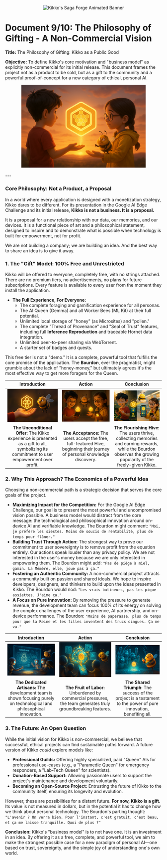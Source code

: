 <p align="center">
  <img src="/videos/doc09_banner_veo3.gif" alt="Kikko's Saga Forge Animated Banner">
</p>

# Document 9/10: The Philosophy of Gifting - A Non-Commercial Vision

**Title:** The Philosophy of Gifting: Kikko as a Public Good

**Objective:** To define Kikko's core motivation and "business model" as explicitly non-commercial for its initial release. This document frames the project not as a product to be sold, but as a gift to the community and a powerful proof-of-concept for a new category of ethical, personal AI.

<p align="center">
  <img style="max-width:400px" src="illustrations/doc09_banner.png" alt="A wide, cinematic banner image for the 'Philosophy of Gifting' document, rendered in a 3D animation movie style. The scene shows two children, Hiro (boy, red t-shirt) and Léa (girl, glasses, yellow raincoat), standing together and looking out at a beautiful, expansive landscape at sunset. A large, glowing Kikko Hive icon floats gently between them, held in their open, welcoming hands, symbolizing a shared, free gift to the community. The plump Bourdon character hovers nearby, looking a bit bewildered but content with this 'no profit' strategy. The overall atmosphere is one of hope, generosity, and empowerment.">
</p>
---

### **Core Philosophy: Not a Product, a Proposal**

In a world where every application is designed with a monetization strategy, Kikko dares to be different. For its presentation in the Google AI Edge Challenge and its initial release, **Kikko is not a business. It is a proposal.**

It is a proposal for a new relationship with our data, our memories, and our devices. It is a functional piece of art and a philosophical statement, designed to inspire and to demonstrate what is possible when technology is built for empowerment, not for profit.

We are not building a company; we are building an idea. And the best way to share an idea is to give it away.

### **1. The "Gift" Model: 100% Free and Unrestricted**

Kikko will be offered to everyone, completely free, with no strings attached. There are no premium tiers, no advertisements, no plans for future subscriptions. Every feature is available to every user from the moment they install the application.

*   **The Full Experience, For Everyone:**
    *   The complete foraging and gamification experience for all personas.
    *   The AI Queen (Gemma) and all Worker Bees (ML Kit) at their full potential.
    *   Unlimited local storage of "honey" (as Microsites) and "pollen."
    *   The complete "Thread of Provenance" and "Seal of Trust" features, including full **Inference Reproduction** and traceable Hornet data integration.
    *   Unlimited peer-to-peer sharing via WebTorrent.
    *   A starter set of badges and quests.

This free tier is not a "demo." It is a complete, powerful tool that fulfills the core promise of the application. The **Bourdon**, ever the pragmatist, might grumble about the lack of "honey-money," but ultimately agrees it's the most effective way to get more foragers for the Queen.

| Introduction | Action | Conclusion |
| :---: | :---: | :---: |
| <img src="illustrations/gift_intro.png" alt="Cinematic 3D render, animation movie style. A beautiful, glowing Kikko Hive icon is held in an open, welcoming human hand, symbolizing a free gift to the user. The Bourdon hovers nearby, looking a bit bewildered by this 'no profit' strategy."> | <img src="illustrations/gift_action.png" alt="Cinematic 3D render, animation movie style. Two children, Hiro (boy, red t-shirt) and Léa (girl, glasses, yellow raincoat), look on with wonder as they each receive a glowing Hive icon on their phones, which begin to glow with a warm, personal light. The Bourdon shrugs, acknowledging the transfer."> | <img src="illustrations/gift_conclusion.png" alt="Cinematic 3D render, animation movie style, viewed from over their shoulders. Hiro and Léa are now happily foraging on their phones in their respective worlds (garden and supermarket), their Hives fully functional, collecting golden pollen and earning shiny badges. The Bourdon floats lazily on a cloud of Honey Points, looking smug about the successful viral spread."> |
| **The Unconditional Offer:** The Kikko experience is presented as a gift to all, symbolizing its commitment to user empowerment over profit. | **The Acceptance:** The users accept the free, full-featured Hive, beginning their journey of personal knowledge discovery. | **The Flourishing Hive:** The users thrive, collecting memories and earning rewards, while the Bourdon observes the growing popularity of the freely-given Kikko. |

### **2. Why This Approach? The Economics of a Powerful Idea**

Choosing a non-commercial path is a strategic decision that serves the core goals of the project.

*   **Maximizing Impact for the Competition:** For the Google AI Edge Challenge, our goal is to present the most powerful and uncompromised vision possible. A business model would distract from the core message: the technological and philosophical innovation around on-device AI and verifiable knowledge. The Bourdon might comment: `"Moi, je préfère les siestes. Moins de soucis de rentabilité, plus de temps pour flâner."`
*   **Building Trust Through Action:** The strongest way to prove our commitment to user sovereignty is to remove profit from the equation entirely. Our actions speak louder than any privacy policy. We are not interested in the user's money because we are only interested in empowering them. The Bourdon might add: `"Pas de piège à miel, gamin. La Mémère, elle, joue pas à ça."`
*   **Fostering an Authentic Community:** A non-commercial project attracts a community built on passion and shared ideals. We hope to inspire developers, designers, and thinkers to build upon the ideas presented in Kikko. The Bourdon would nod: `"Les vrais butineurs, pas les pique-assiettes. J'aime ça."`
*   **A Focus on Pure Innovation:** By removing the pressure to generate revenue, the development team can focus 100% of its energy on solving the complex challenges of the user experience, AI partnership, and on-device performance. The Bourdon: `"Moins de paperasse, plus de temps pour que la Reine et les filles inventent des trucs dingues. Ça me va."`

| Introduction | Action | Conclusion |
| :---: | :---: | :---: |
| <img src="illustrations/pure_innovation_intro.png" alt="Cinematic 3D render, animation movie style. The development team (represented by stylized, glowing robot figures) works intensely on a holographic blueprint of the Kikko Hive, including schematics for inference reproduction. The Bourdon yawns lazily nearby, observing."> | <img src="illustrations/pure_innovation_action.png" alt="Cinematic 3D render, animation movie style. The blueprint transforms into a vibrant, fully functional 3D Hive, pulsing with energy. New, innovative features (like glowing Thread of Provenance links and multi-language Microsite previews) are visibly highlighted."> | <img src="illustrations/pure_innovation_conclusion.png" alt="Cinematic 3D render, animation movie style. The development team looks satisfied, raising their hands in triumph. The Bourdon, now sporting a tiny, proud sash, sips a digital cocktail, signifying success achieved through pure innovation."> |
| **The Dedicated Artisans:** The development team is shown focusing purely on technological and philosophical innovation. | **The Fruit of Labor:** Unburdened by commercial pressures, the team generates truly groundbreaking features. | **The Shared Triumph:** The success of the project is a testament to the power of pure innovation, benefiting all. |

### **3. The Future: An Open Question**

While the initial vision for Kikko is non-commercial, we believe that successful, ethical projects can find sustainable paths forward. A future version of Kikko *could* explore models like:

*   **Professional Guilds:** Offering highly specialized, paid "Queen" AIs for professional use-cases (e.g., a "Paramedic Queen" for emergency responders, a "Lab-Tech Queen" for scientists).
*   **Donation-Based Support:** Allowing passionate users to support the project's maintenance and development voluntarily.
*   **Becoming an Open-Source Project:** Entrusting the future of Kikko to the community itself, ensuring its longevity and evolution.

However, these are possibilities for a distant future. **For now, Kikko is a gift.** Its value is not measured in dollars, but in the potential it has to change how we think about personal technology. The Bourdon's parting thought: `"L'avenir ? On verra bien. Pour l'instant, c'est gratuit, c'est beau, et ça me laisse tranquille. Quoi de plus ?"`

**Conclusion:**
Kikko's "business model" is to not have one. It is an investment in an idea. By offering it as a free, complete, and powerful tool, we aim to make the strongest possible case for a new paradigm of personal AI—one based on trust, sovereignty, and the simple joy of understanding one's own world.